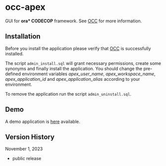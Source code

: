 # occ-apex
GUI for __ora* CODECOP__ framework. See [OCC](https://github.com/yerba1704/occ) for more information.

## Installation

Before you install the application please verify that [OCC](https://github.com/yerba1704/occ) is successfully installed.

The script `admin_install.sql` will grant necessary permissions, create some synonyms and finally install the application. 
You should change the pre-defined environment variables _apex_user_name_, _apex_workspace_name_, _apex_application_id_ and _apex_application_alias_ according to your environment.

To remove the application run the script `admin_uninstall.sql`.

## Demo

A demo application is [here](https://g1cd48969ef15f7-db2021.adb.eu-frankfurt-1.oraclecloudapps.com/ords/f?p=777) available.

## Version History

November 1, 2023

- public release
